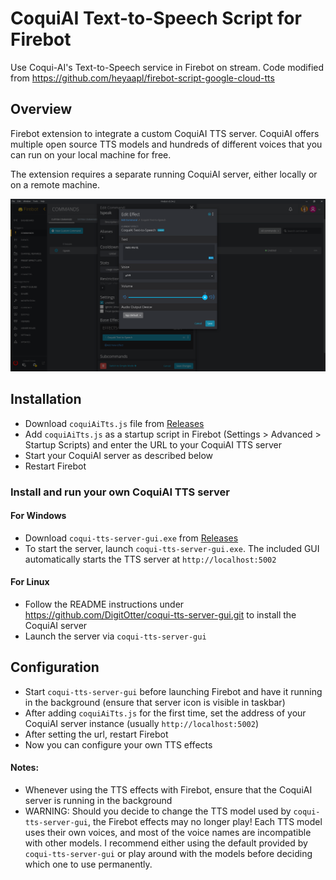 # CoquiAI Text-to-Speech Script for Firebot

Use Coqui-AI's Text-to-Speech service in Firebot on stream. Code modified from https://github.com/heyaapl/firebot-script-google-cloud-tts

## Overview
Firebot extension to integrate a custom CoquiAI TTS server. CoquiAI offers multiple open source TTS models and hundreds of different voices that you can run on your local machine for free.

The extension requires a separate running CoquiAI server, either locally or on a remote machine. 

![Coqui AI TTS Effect](/images/firebot-script-coqui-ai-tts-example.png "Coqui AI TTS Effect")

## Installation
- Download `coquiAiTts.js` file from [Releases](https://github.com/DigitOtter/firebot-script-coqui-ai-tts/releases)
- Add `coquiAiTts.js` as a startup script in Firebot (Settings > Advanced > Startup Scripts) and enter the URL to your CoquiAI TTS server
- Start your CoquiAI server as described below
- Restart Firebot

### Install and run your own CoquiAI TTS server

#### For Windows
- Download `coqui-tts-server-gui.exe` from [Releases](https://github.com/DigitOtter/firebot-script-coqui-ai-tts/releases)
- To start the server, launch `coqui-tts-server-gui.exe`. The included GUI automatically starts the TTS server at `http://localhost:5002`

#### For Linux
- Follow the README instructions under https://github.com/DigitOtter/coqui-tts-server-gui.git to install the CoquiAI server
- Launch the server via `coqui-tts-server-gui`

## Configuration
- Start `coqui-tts-server-gui` before launching Firebot and have it running in the background (ensure that server icon is visible in taskbar)
- After adding `coquiAiTts.js` for the first time, set the address of your CoquiAI server instance (usually `http://localhost:5002`)
- After setting the url, restart Firebot
- Now you can configure your own TTS effects

#### Notes: 
- Whenever using the TTS effects with Firebot, ensure that the CoquiAI server is running in the background
- WARNING: Should you decide to change the TTS model used by `coqui-tts-server-gui`, the Firebot effects may no longer play! Each TTS model uses their own voices, and most of the voice names are incompatible with other models. I recommend either using the default provided by `coqui-tts-server-gui` or play around with the models before deciding which one to use permanently.
